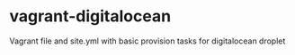 # vagrant-digitalocean
Vagrant file and site.yml with basic provision tasks for digitalocean droplet
